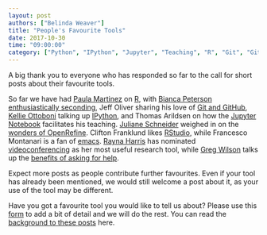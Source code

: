 ```yaml
---
layout: post
authors: ["Belinda Weaver"]
title: "People's Favourite Tools"
date: 2017-10-30
time: "09:00:00"
category: ["Python", "IPython", "Jupyter", "Teaching", "R", "Git", "GitHub", "Videoconferencing", "emacs", "RStudio"]
---
```


A big thank you to everyone who has responded so far to the call for short posts about their favourite tools.

So far we have had [Paula Martinez](https://twitter.com/orchid00) on [R](https://software-carpentry.org/blog/2017/10/my-fave-tool.html), with [Bianca Peterson](https://twitter.com/BinxiePeterson) [enthusiastically seconding](https://software-carpentry.org/blog/2017/11/bianca-fave.html), Jeff Oliver sharing his love of [Git and GitHub](https://software-carpentry.org/blog/2017/10/oliver-fave.html),
[Kellie Ottoboni](https://twitter.com/kellieotto) talking up [IPython](https://software-carpentry.org/blog/2017/10/ottoboni-fave.html), and Thomas Arildsen on 
how the [Jupyter Notebook](https://software-carpentry.org/blog/2017/10/arildsen-fave.html) facilitates his teaching. [Juliane Schneider](https://twitter.com/JulianeS) weighed in on the [wonders of OpenRefine](https://software-carpentry.org/blog/2017/10/schneider-fave.html). Clifton Franklund likes [RStudio](https://software-carpentry.org/blog/2017/11/franklund.html), while Francesco Montanari is a fan of [emacs](https://software-carpentry.org/blog/2017/11/fm-fave-tool.html). [Rayna Harris](https://twitter.com/raynamharris) has nominated [videoconferencing](https://software-carpentry.org/blog/2017/11/harris-fave.html) as her most useful research tool, while [Greg Wilson](https://twitter.com/gvwilson) talks up the [benefits of asking for help](https://software-carpentry.org/blog/2017/11/asking-for-help.html).

Expect more posts as people contribute further favourites. Even if your tool has already been mentioned, we would still welcome a post about it,
as your use of the tool may be different. 

Have you got a favourite tool you would like to tell us about? 
Please use this [form](https://docs.google.com/forms/d/e/1FAIpQLSeiu5NzJsLxYueaQrNn_qKbaa5JR2Sz12CeCRyedKQxwb54Dw/viewform) 
to add a bit of detail and we will do the rest. You can read the [background to these posts](https://software-carpentry.org/blog/2017/10/fave-tools.html) here.

